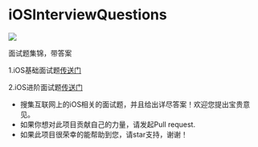 # iOSInterviewQuestions
![](http://image.jobcn.com/images/hr/2014/3/208240_1.jpg)

面试题集锦，带答案

1.iOS基础面试题[传送门](https://github.com/findM/iOSInterviewQuestions/blob/master/iOS基础面试题.md)

2.iOS进阶面试题[传送门](https://github.com/findM/iOSInterviewQuestions/blob/master/iOS进阶面试题.md)

>
- 搜集互联网上的iOS相关的面试题，并且给出详尽答案！欢迎您提出宝贵意见。
- 如果你想对此项目贡献自己的力量，请发起Pull request.
- 如果此项目很荣幸的能帮助到您，请star支持，谢谢！



